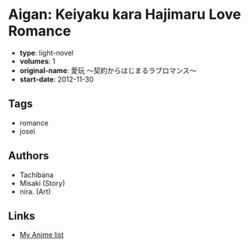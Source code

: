 # Aigan: Keiyaku kara Hajimaru Love Romance

-   **type**: light-novel
-   **volumes**: 1
-   **original-name**: 愛玩 ～契約からはじまるラブロマンス～
-   **start-date**: 2012-11-30

## Tags

-   romance
-   josei

## Authors

-   Tachibana
-   Misaki (Story)
-   nira. (Art)

## Links

-   [My Anime list](https://myanimelist.net/manga/106297/Aigan__Keiyaku_kara_Hajimaru_Love_Romance)
